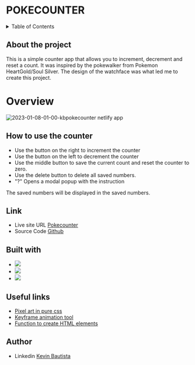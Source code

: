 # POKECOUNTER

<details>
  <summary>Table of Contents</summary>
  <ol>
    <li>
      <a href="#about-the-project">About The Project</a>
    </li>
    <li>
      <a href="#overview">Overview</a>
      <ul>
        <li><a href="#how-to-use-the-counter">How to use the counter</a></li>
        <li><a href="#link">Link</a></li>
        <li><a href="#built-with">Built with</a></li>
        <li><a href="#acknowledgments">Acknowledgments</a></li>
        <li><a href="#contact">Contact</a></li>
      </ul>
    </li>    
  </ol>
</details>


## About the project
    
  This is a simple counter app that allows you to increment, decrement and reset a count. It was inspired by the pokewalker from Pokemon HeartGold/Soul Silver. The design of the watchface was what led me to create this project.


# Overview

![2023-01-08-01-00-kbpokecounter netlify app](https://user-images.githubusercontent.com/106398555/211332964-10511d62-1d63-4d0b-90ce-649a15ddaa3f.png)

## How to use the counter

- Use the button on the right to increment the counter
- Use the button on the left to decrement the counter
- Use the middle button to save the current count and reset the counter to zero.
- Use the delete button to delete all saved numbers.
- "?" Opens a modal popup with the instruction 

The saved numbers will be displayed in the saved numbers.

## Link

- Live site URL [Pokecounter](https://kbpokecounter.netlify.app/)
- Source Code [Github](https://github.com/henixK/Progetto-JavaScript-Basics)

## Built with

- ![](https://img.shields.io/badge/HTML5-E34F26?style=for-the-badge&logo=html5&logoColor=white)
- ![](https://img.shields.io/badge/CSS3-1572B6?style=for-the-badge&logo=css3&logoColor=white)
- ![](https://img.shields.io/badge/JavaScript-323330?style=for-the-badge&logo=javascript&logoColor=F7DF1E)

## Useful links 

- [Pixel art in pure css](https://pokecoder.hashnode.dev/making-pixel-art-with-pure-css)  
- [Keyframe animation tool](https://webcode.tools/generators/css/keyframe-animation)
- [Function to create HTML elements](https://www.youtube.com/watch?v=tlcEXDGo0oY&t=161s&ab_channel=dcode)

## Author
- Linkedin [Kevin Bautista](https://www.linkedin.com/in/kevin-castaneda-bautista-469411199/)
